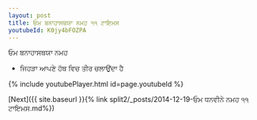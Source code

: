 ```yaml
---
layout: post
title: ਓਮ ਬਨਾਹਾਸਥਯਾ ਨਮਹ ੧੧ ਟਾਇਮਸ
youtubeId: K0jy4bFOZPA
---
```

 
 
 ਓਮ ਬਨਾਹਾਸਥਯਾ ਨਮਹ  
 
 -  ਜਿਹੜਾ ਆਪਣੇ ਹੱਥ ਵਿਚ ਤੀਰ ਚਲਾਉਂਦਾ ਹੈ 
 
  
 
  
 
 
 
 
 
 


{% include youtubePlayer.html id=page.youtubeId %}
 
[Next]({{ site.baseurl }}{% link  split2/_posts/2014-12-19-ਓਮ ਧਨਵੀਨੇ ਨਮਹ ੧੧ ਟਾਇਮਸ.md%})
 
